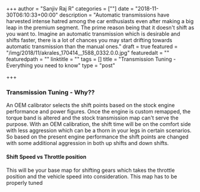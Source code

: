 +++
author = "Sanjiv Raj R"
categories = [""]
date = "2018-11-30T06:10:33+00:00"
description = "Automatic transmissions have harvested intense hatred among the car enthusiasts even after making a big leap in the premium segment. The prime reason being that it doesn't shift as you want to. Imagine an automatic transmission which is desirable and shifts faster, there is a lot of chances you may start drifting towards automatic transmission than the manual ones."
draft = true
featured = "/img/2018/11/akrales_170414__1588_0332.0.0.jpg"
featuredalt = ""
featuredpath = ""
linktitle = ""
tags = []
title = "Transmission Tuning - Everything you need to know"
type = "post"

+++
### Transmission Tuning - Why??

An OEM calibrator selects the shift points based on the stock engine performance and power figures. Once the engine is custom remapped, the torque band is altered and the stock transmission map can't serve the purpose. With an OEM calibration, the shift time will be on the comfort side with less aggression which can be a thorn in your legs in certain scenarios. So based on the present engine performance the shift points are changed with some additional aggression in both up shifts and down shifts.

#### Shift Speed vs Throttle position

This will be your base map for shifting gears which takes the throttle position and the vehicle speed into consideration. This map has to be properly tuned 